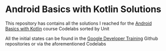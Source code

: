 # Android Basics with Kotlin Solutions

This repository has contains all the solutions I reached for the [Android Basics with Kotlin] course Codelabs sorted by Unit

All the initial states can be found in the [Google Developer Training] Github repositories or via the aforementioned Codelabs

[Android Basics with Kotlin]: https://developer.android.com/courses/android-basics-kotlin/course 
[Google Developer Training]:  https://github.com/google-developer-training
